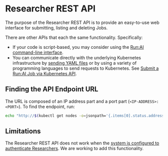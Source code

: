 # Researcher REST API

The purpose of the Researcher REST API is to provide an easy-to-use web interface for submitting, listing and deleting Jobs. 

There are other APIs that each the same functionality. Specifically:

* If your code is script-based, you may consider using the [Run:AI command-line interface](../../Researcher/cli-reference/Introduction.md).
* You can communicate directly with the underlying Kubernetes infrastructure by [sending YAML files](../k8s-api/launch-job-via-yaml.md) or by using a variety of programming languages to send requests to Kubernetes. See [Submit a Run:AI Job via Kubernetes API](../k8s-api/launch-job-via-kubernetes-api.md).

## Finding the API Endpoint URL

The URL is composed of an IP address part and a port part (`<IP-ADDRESS>:<PORT>`). To find the endpoint, run:

``` bash
echo "http://$(kubectl get nodes -o=jsonpath='{.items[0].status.addresses[0].address}'):$(kubectl get services -n runai -o=jsonpath='{.items[?(@.metadata.name == "researcher-service")].spec.ports[0].nodePort}')"
```

## Limitations

The Researcher REST API does not work when the [system is configured to authenticate Researchers](../../Administrator/Cluster-Setup/researcher-authentication.md). We are working to add this functionality.
